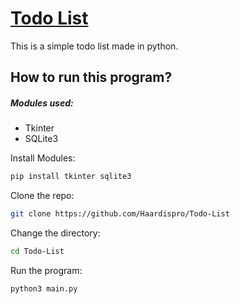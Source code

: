 # <u>Todo List</u>

This is a simple todo list made in python. 

## How to run this program?

##### Modules used: 
- Tkinter
- SQLite3 

Install Modules: 
```bash
pip install tkinter sqlite3
```
Clone the repo:
```bash
git clone https://github.com/Haardispro/Todo-List
```
Change the directory:
```bash
cd Todo-List
```
Run the program: 
```bash
python3 main.py
```
